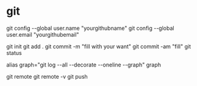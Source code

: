 # git

git config --global user.name "yourgithubname"
git config --global user.email "yourgithubemail"

git init
git add .
git commit -m "fill with your want"
git commit -am "fill"
git status

alias graph="git log --all --decorate --oneline --graph"
graph

git remote
git remote -v
git push
